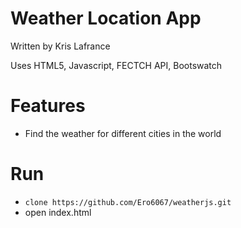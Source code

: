 # Weather Location App

Written by Kris Lafrance

Uses HTML5, Javascript, FECTCH API, Bootswatch

# Features

* Find the weather for different cities in the world

# Run

* `clone https://github.com/Ero6067/weatherjs.git`
* open index.html
